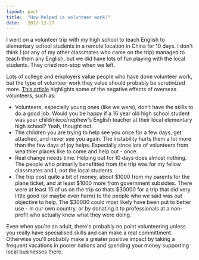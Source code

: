 ```yaml
---
layout: post
title:  "How helped is volunteer work?"
date:   2017-12-27
---
```


I went on a volunteer trip with my high school to teach
English to elementary school students in a remote location in China for 10 days.
I don't think I (or any of my other classmates who came on the trip)
managed to teach them any English, 
but we did have lots of fun playing with the local students.
They cried non-stop when we left.

Lots of college and employers value people who have done volunteer work,
but the type of volunteer work they value should probably be scrutinized more.
[This article](http://www.bbc.com/news/magazine-22294205) 
highlights some of the negative effects of overseas volunteers, such as:

* Volunteers, especially young ones (like we were), don't have the skills to
do a good job. Would you be happy if a 16 year old high school student was your child/niece/nephew's
English teacher at their local elementary high school? Yeah, thought not.
* The children you are trying to help see you once for a few days, get attached,
and never see you again. The instability hurts them a lot more than the
few days of joy helps. Especially since lots of volunteers from wealthier
places like to come and help out - once.
* Real change needs time. Helping out for 10 days does almost nothing.
The people who primarily benefitted from the trip was for my fellow classmates and I,
not the local students.
* The trip cost quite a bit of money, about $1000 from my parents for the plane ticket,
and at least $1000 more from government subsidies. 
There were at least 15 of us on the trip so thats $30000 for a trip
that did very little good (or maybe even harm)
to the people who we said was out objective to help.
The $30000 could most likely have been put to better use - in our own country,
or by donating it to professionals at a non-profit who actually knew what they were doing. 

Even when you're an adult, there's probably no point volunteering
unless you really have specialised skills and can make a real committment.
Otherwise you'll probably make a greater positive impact by
taking a frequent vacations in poorer nations
and spending your money supporting local businesses there.
